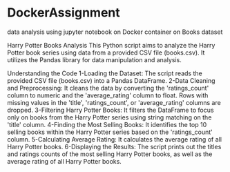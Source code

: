 # DockerAssignment
data analysis using jupyter notebook on Docker container on Books dataset 

Harry Potter Books Analysis
This Python script aims to analyze the Harry Potter book series using data from a provided CSV file (books.csv). It utilizes the Pandas library for data manipulation and analysis.

Understanding the Code
1-Loading the Dataset: The script reads the provided CSV file (books.csv) into a Pandas DataFrame.
2-Data Cleaning and Preprocessing: It cleans the data by converting the 'ratings_count' column to numeric and the 'average_rating' column to float. Rows with missing values in the 'title', 'ratings_count', or 'average_rating' columns are dropped.
3-Filtering Harry Potter Books: It filters the DataFrame to focus only on books from the Harry Potter series using string matching on the 'title' column.
4-Finding the Most Selling Books: It identifies the top 10 selling books within the Harry Potter series based on the 'ratings_count' column.
5-Calculating Average Rating: It calculates the average rating of all Harry Potter books.
6-Displaying the Results: The script prints out the titles and ratings counts of the most selling Harry Potter books, as well as the average rating of all Harry Potter books.
